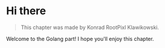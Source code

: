 # Hi there

> This chapter was made by Konrad RootPixl Klawikowski.

Welcome to the Golang part!
I hope you'll enjoy this chapter.
